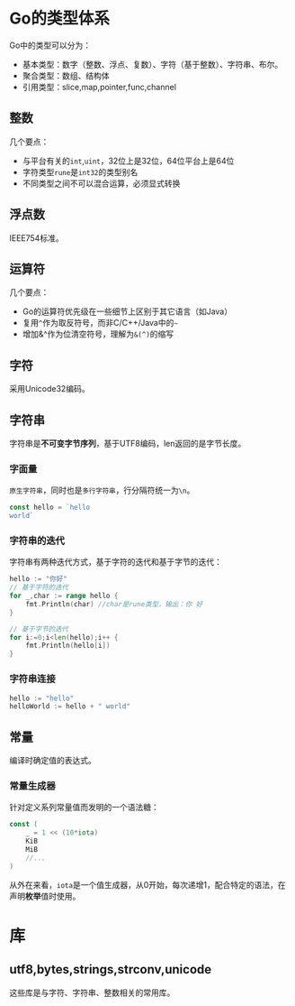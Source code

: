 # Go的类型体系

Go中的类型可以分为：

- 基本类型：数字（整数、浮点、复数）、字符（基于整数）、字符串、布尔。
- 聚合类型：数组、结构体
- 引用类型：slice,map,pointer,func,channel

## 整数

几个要点：

- 与平台有关的`int`,`uint`，32位上是32位，64位平台上是64位
- 字符类型`rune`是`int32`的类型别名
- 不同类型之间不可以混合运算，必须显式转换

## 浮点数

IEEE754标准。

## 运算符

几个要点：

- Go的运算符优先级在一些细节上区别于其它语言（如Java）
- 复用`^`作为取反符号，而非C/C++/Java中的`~`
- 增加&^作为位清空符号，理解为`&(^)`的缩写

## 字符

采用Unicode32编码。

## 字符串

字符串是**不可变字节序列**，基于UTF8编码，len返回的是字节长度。

### 字面量

`原生字符串`，同时也是`多行字符串`，行分隔符统一为`\n`。

```go
const hello = `hello
world`
```

### 字符串的迭代

字符串有两种迭代方式，基于字符的迭代和基于字节的迭代：

```go
hello := "你好"
// 基于字符的迭代
for _,char := range hello {
	fmt.Println(char) //char是rune类型，输出：你 好
}

// 基于字节的迭代
for i:=0;i<len(hello);i++ {
    fmt.Println(hello[i])
}
```

### 字符串连接

```go
hello := "hello"
helloWorld := hello + " world"
```
## 常量

编译时确定值的表达式。

### 常量生成器

针对定义系列常量值而发明的一个语法糖：

```go
const (
    _ = 1 << (10*iota)
    KiB
    MiB
    //...
)
```

从外在来看，`iota`是一个值生成器，从0开始，每次递增1，配合特定的语法，在声明**枚举**值时使用。

# 库

## utf8,bytes,strings,strconv,unicode

这些库是与字符、字符串、整数相关的常用库。
